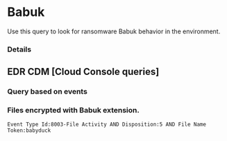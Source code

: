 # Babuk

Use this query to look for ransomware Babuk behavior in the environment.

### Details

## EDR CDM [Cloud Console queries]

### Query based on events

### Files encrypted with Babuk extension.

```
Event Type Id:8003-File Activity AND Disposition:5 AND File Name Token:babyduck
```
